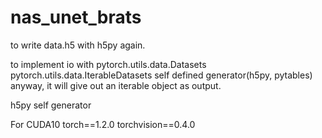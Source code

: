 # nas_unet_brats

to write data.h5 with h5py again.

to implement io with pytorch.utils.data.Datasets
                     pytorch.utils.data.IterableDatasets
                     self defined generator(h5py, pytables)
anyway, it will give out an iterable object as output.     


h5py
self generator

For CUDA10 torch==1.2.0 torchvision==0.4.0



